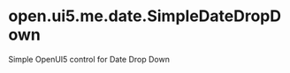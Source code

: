 open.ui5.me.date.SimpleDateDropDown
===================================

Simple OpenUI5 control for Date Drop Down 
